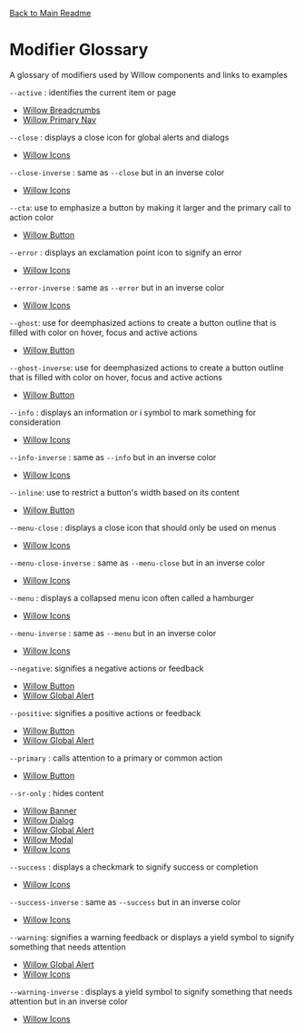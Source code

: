[Back to Main Readme](../readme.md)

# Modifier Glossary

A glossary of modifiers used by Willow components and links to examples

`--active` : identifies the current item or page

- [Willow Breadcrumbs](./components/breadcrumbs)
- [Willow Primary Nav](./components/primary-nav)

`--close` : displays a close icon for global alerts and dialogs

- [Willow Icons](./components/icons)

`--close-inverse` : same as `--close` but in an inverse color

- [Willow Icons](./components/icons)

`--cta`: use to emphasize a button by making it larger and the primary call to action color

- [Willow Button](./components/button)

`--error` : displays an exclamation point icon to signify an error

- [Willow Icons](./components/icons)

`--error-inverse` : same as `--error` but in an inverse color

- [Willow Icons](./components/icons)

`--ghost`: use for deemphasized actions to create a button outline that is filled with color on hover, focus and active actions

- [Willow Button](./components/button)

`--ghost-inverse`: use for deemphasized actions to create a button outline that is filled with color on hover, focus and active actions

- [Willow Button](./components/button)

`--info` : displays an information or i symbol to mark something for consideration

- [Willow Icons](./components/icons)

`--info-inverse` : same as `--info` but in an inverse color

- [Willow Icons](./components/icons)

`--inline`: use to restrict a button's width based on its content

- [Willow Button](./components/button)

`--menu-close` : displays a close icon that should only be used on menus

- [Willow Icons](./components/icons)

`--menu-close-inverse` : same as `--menu-close` but in an inverse color

- [Willow Icons](./components/icons)

`--menu` : displays a collapsed menu icon often called a hamburger

- [Willow Icons](./components/icons)

`--menu-inverse` : same as `--menu` but in an inverse color

- [Willow Icons](./components/icons)

`--negative`: signifies a negative actions or feedback

- [Willow Button](./components/button)
- [Willow Global Alert](./components/global-alert)

`--positive`: signifies a positive actions or feedback

- [Willow Button](./components/button)
- [Willow Global Alert](./components/global-alert)

`--primary` : calls attention to a primary or common action

- [Willow Button](./components/button)

`--sr-only` : hides content

- [Willow Banner](./components/banner)
- [Willow Dialog](./components/dialog)
- [Willow Global Alert](./components/global-alert)
- [Willow Modal](./components/modal)
- [Willow Icons](./components/icons)

`--success` : displays a checkmark to signify success or completion

- [Willow Icons](./components/icons)

`--success-inverse` : same as `--success` but in an inverse color

- [Willow Icons](./components/icons)

`--warning`: signifies a warning feedback or displays a yield symbol to signify something that needs attention

- [Willow Global Alert](./components/global-alert)
- [Willow Icons](./components/icons)

`--warning-inverse` : displays a yield symbol to signify something that needs attention but in an inverse color

- [Willow Icons](./components/icons)